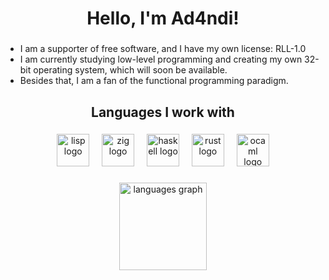 <h1 align="center">Hello, I'm Ad4ndi!</h1>

###

<ul>
  <li>I am a supporter of free software, and I have my own license: RLL-1.0</li>
  <li>I am currently studying low-level programming and creating my own 32-bit operating system, which will soon be available.</li>
  <li>Besides that, I am a fan of the functional programming paradigm.</li>
</ul>

###

<h2 align="center">Languages I work with</h2>

###

<div align="center">
  <img src="https://upload.wikimedia.org/wikipedia/commons/thumb/4/48/Lisp_logo.svg/120px-Lisp_logo.svg.png" height="52" alt="lisp logo"  />
  <img width="12" />
  <img src="https://cdn.jsdelivr.net/gh/devicons/devicon/icons/zig/zig-original.svg" height="52" alt="zig logo"  />
  <img width="12" />
  <img src="https://cdn.jsdelivr.net/gh/devicons/devicon/icons/haskell/haskell-original.svg" height="52" alt="haskell logo"  />
  <img width="12" />
  <img src="https://cdn.jsdelivr.net/gh/devicons/devicon/icons/rust/rust-original.svg" height="52" alt="rust logo"  />
  <img width="12" />
  <img src="https://cdn.jsdelivr.net/gh/devicons/devicon/icons/ocaml/ocaml-original.svg" height="52" alt="ocaml logo"  />
</div>

###

<div align="center">
  <img src="https://github-readme-stats.vercel.app/api/top-langs?username=Ad4ndi&locale=en&hide_title=true&layout=compact&card_width=320&langs_count=6&theme=onedark&hide_border=true&order=2" height="140" alt="languages graph"  />
</div>

###
